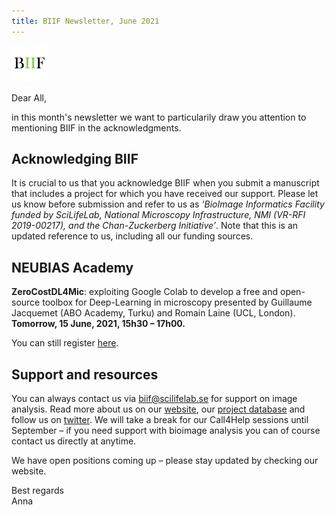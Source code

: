 ```yaml
---
title: BIIF Newsletter, June 2021
---
```

![BIIF logo](/images/biif_logo_white.png )

Dear All,  

in this month's newsletter we want to particularily draw you attention to mentioning BIIF in the acknowledgments.

## Acknowledging BIIF
It is crucial to us that you acknowledge BIIF when you submit a manuscript that includes a project for which you have received our support. Please let us know before submission and refer to us as *‘BioImage Informatics Facility funded by SciLifeLab, National Microscopy Infrastructure, NMI (VR-RFI 2019-00217), and the Chan-Zuckerberg Initiative’*. Note that this is an updated reference to us, including all our funding sources. 

## NEUBIAS Academy
**ZeroCostDL4Mic**: exploiting Google Colab to develop a free and open-source toolbox for Deep-Learning in microscopy presented by Guillaume Jacquemet (ABO Academy, Turku) and Romain Laine (UCL, London).  
**Tomorrow, 15 June, 2021, 15h30 – 17h00.**

You can still register [here]( https://docs.google.com/forms/d/e/1FAIpQLScGHOAyy2oBEuMQpTQ0x4BbQhawFX4XvgpWhNEqzSAQ3UX9Cg/viewform).

## Support and resources
You can always contact us via [biif@scilifelab.se](mailto:biif@scilifelab.se) for support on image analysis.
Read more about us on our [website]( https://www.scilifelab.se/facilities/bioimage-informatics/), our [project database]( https://biifsweden.github.io/) and follow us on [twitter]( https://twitter.com/biif_sweden).
We will take a break for our Call4Help sessions until September – if you need support with bioimage analysis you can of course contact us directly at anytime. 

We have open positions coming up – please stay updated by checking our website.

Best regards  
Anna
